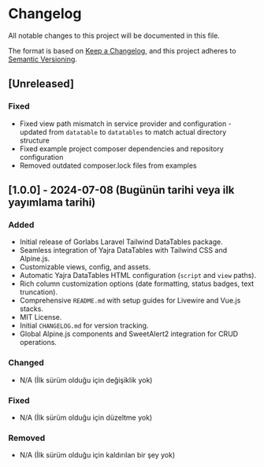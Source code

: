 # Changelog

All notable changes to this project will be documented in this file.

The format is based on [Keep a Changelog](https://keepachangelog.com/en/1.0.0/),
and this project adheres to [Semantic Versioning](https://semver.org/spec/v2.0.0.html).

## [Unreleased]

### Fixed
- Fixed view path mismatch in service provider and configuration - updated from `datatable` to `datatables` to match actual directory structure
- Fixed example project composer dependencies and repository configuration
- Removed outdated composer.lock files from examples

## [1.0.0] - 2024-07-08  (Bugünün tarihi veya ilk yayımlama tarihi)

### Added
- Initial release of Gorlabs Laravel Tailwind DataTables package.
- Seamless integration of Yajra DataTables with Tailwind CSS and Alpine.js.
- Customizable views, config, and assets.
- Automatic Yajra DataTables HTML configuration (`script` and `view` paths).
- Rich column customization options (date formatting, status badges, text truncation).
- Comprehensive `README.md` with setup guides for Livewire and Vue.js stacks.
- MIT License.
- Initial `CHANGELOG.md` for version tracking.
- Global Alpine.js components and SweetAlert2 integration for CRUD operations.

### Changed
- N/A (İlk sürüm olduğu için değişiklik yok)

### Fixed
- N/A (İlk sürüm olduğu için düzeltme yok)

### Removed
- N/A (İlk sürüm olduğu için kaldırılan bir şey yok)
